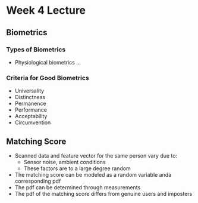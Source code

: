 # Week 4 Lecture

## Biometrics

### Types of Biometrics

- Physiological biometrics
...

### Criteria for Good Biometrics

- Universality
- Distinctness
- Permanence
- Performance
- Acceptability
- Circumvention

## Matching Score
- Scanned data and feature vector for the same person vary due to:
    - Sensor noise, ambient conditions
    - These factors are to a large degree random
- The matching score can be modeled as a random variable anda  corresponding pdf
- The pdf can be determined through measurements
- The pdf of the matching score differs from genuine users and imposters
